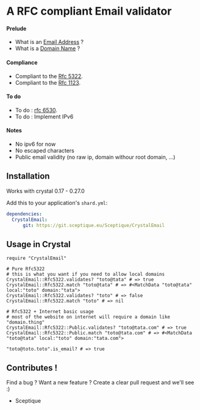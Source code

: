 # A RFC compliant Email validator

#### Prelude
- What is an [Email Address](https://en.wikipedia.org/wiki/Email_address) ?
- What is a [Domain Name](https://en.wikipedia.org/wiki/Hostname) ?

#### Compliance
- Compliant to the [Rfc 5322](https://tools.ietf.org/html/rfc5322).
- Compliant to the [Rfc 1123](https://tools.ietf.org/html/rfc1123).

#### To do
- To do : [rfc 6530](https://tools.ietf.org/html/rfc6530).
- To do : Implement IPv6

#### Notes
- No ipv6 for now
- No escaped characters
- Public email validity (no raw ip, domain withour root domain, ...)


## Installation

Works with crystal 0.17 - 0.27.0

Add this to your application's `shard.yml`:

```yaml
dependencies:
  CrystalEmail:
      git: https://git.sceptique.eu/Sceptique/CrystalEmail
```

## Usage in Crystal

```crystal
require "CrystalEmail"

# Pure Rfc5322
# this is what you want if you need to allow local domains
CrystalEmail::Rfc5322.validates? "toto@tata" # => true
CrystalEmail::Rfc5322.match "toto@tata" # => #<MatchData "toto@tata" local:"toto" domain:"tata">
CrystalEmail::Rfc5322.validates? "toto" # => false
CrystalEmail::Rfc5322.match "toto" # => nil

# Rfc5322 + Internet basic usage
# most of the website on internet will require a domain like "domain.thing"
CrystalEmail::Rfc5322::Public.validates? "toto@tata.com" # => true
CrystalEmail::Rfc5322::Public.match "toto@tata.com" # => #<MatchData "toto@tata" local:"toto" domain:"tata.com">

"toto@toto.toto".is_email? # => true
```


## Contributes !

Find a bug ? Want a new feature ?
Create a clear pull request and we'll see :)

- Sceptique
